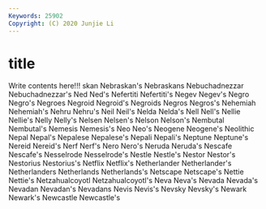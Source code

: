 ```yaml
---
Keywords: 25902
Copyright: (C) 2020 Junjie Li
---
```


# title

Write contents here!!!
skan
Nebraskan's 
Nebraskans 
Nebuchadnezzar 
Nebuchadnezzar's 
Ned 
Ned's 
Nefertiti 
Nefertiti's 
Negev 
Negev's
Negro 
Negro's 
Negroes 
Negroid 
Negroid's 
Negroids 
Negros 
Negros's 
Nehemiah 
Nehemiah's
Nehru 
Nehru's 
Neil 
Neil's 
Nelda 
Nelda's 
Nell 
Nell's 
Nellie 
Nellie's
Nelly 
Nelly's 
Nelsen 
Nelsen's 
Nelson 
Nelson's 
Nembutal 
Nembutal's 
Nemesis 
Nemesis's
Neo 
Neo's 
Neogene 
Neogene's 
Neolithic 
Nepal 
Nepal's 
Nepalese 
Nepalese's 
Nepali
Nepali's 
Neptune 
Neptune's 
Nereid 
Nereid's 
Nerf 
Nerf's 
Nero 
Nero's 
Neruda
Neruda's 
Nescafe 
Nescafe's 
Nesselrode 
Nesselrode's 
Nestle 
Nestle's 
Nestor 
Nestor's 
Nestorius
Nestorius's 
Netflix 
Netflix's 
Netherlander 
Netherlander's 
Netherlanders 
Netherlands 
Netherlands's 
Netscape 
Netscape's
Nettie 
Nettie's 
Netzahualcoyotl 
Netzahualcoyotl's 
Neva 
Neva's 
Nevada 
Nevada's 
Nevadan 
Nevadan's
Nevadans 
Nevis 
Nevis's 
Nevsky 
Nevsky's 
Newark 
Newark's 
Newcastle 
Newcastle's 
